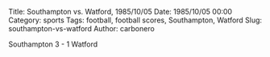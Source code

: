 Title: Southampton vs. Watford, 1985/10/05
Date: 1985/10/05 00:00
Category: sports
Tags: football, football scores, Southampton, Watford
Slug: southampton-vs-watford
Author: carbonero


Southampton 3 - 1 Watford
